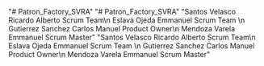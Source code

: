 "# Patron_Factory_SVRA" 
"# Patron_Factory_SVRA" 
"Santos Velasco Ricardo Alberto Scrum Team\n Eslava Ojeda Emmanuel Scrum Team \n Gutierrez Sanchez Carlos Manuel Product Owner\n Mendoza Varela Emmanuel Scrum Master"
"Santos Velasco Ricardo Alberto Scrum Team\n Eslava Ojeda Emmanuel Scrum Team \n Gutierrez Sanchez Carlos Manuel Product Owner\n Mendoza Varela Emmanuel Scrum Master"
